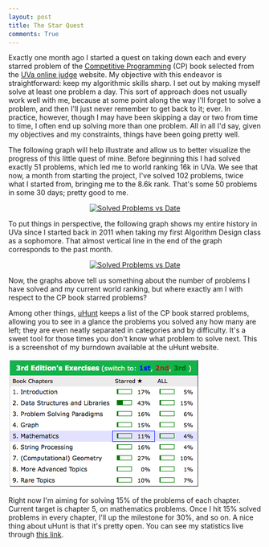 ```yaml
---
layout: post
title: The Star Quest
comments: True
---
```


Exactly one month ago I started a quest on taking down each and every starred
problem of the [Competitive Programming](http://cpbook.net) (CP) book selected
from the [UVa online judge](https://uva.onlinejudge.org) website. My objective
with this endeavor is straightforward: keep my algorithmic skills sharp. I set
out by making myself solve at least one problem a day. This sort of approach
does not usually work well with me, because at some point along the way I'll
forget to solve a problem, and then I'll just never remember to get back to it;
ever.  In practice, however, though I may have been skipping a day or two from
time to time, I often end up solving more than one problem. All in all I'd say,
given my objectives and my constraints, things have been going pretty well.

The following graph will help illustrate and allow us to better visualize the
progress of this little quest of mine. Before beginning this I had solved
exactly 51 problems, which led me to world ranking 16k in UVa. We see that now,
a month from starting the project, I've solved 102 problems, twice what I
started from, bringing me to the 8.6k rank. That's some 50 problems in some 30
days; pretty good to me.

<span class="more"/>

<div>
    <a href="https://plot.ly/~edman/4/" target="_blank" title="Solved Problems vs Date" style="display: block; text-align: center;"><img src="https://plot.ly/~edman/4.png" alt="Solved Problems vs Date" style="max-width: 100%;width: 1080px;"  width="1080" onerror="this.onerror=null;this.src='https://plot.ly/404.png';" /></a>
    <script data-plotly="edman:4"  src="https://plot.ly/embed.js" async></script>
</div>

To put things in perspective, the following graph shows my entire history in
UVa since I started back in 2011 when taking my first Algorithm Design class as
a sophomore. That almost vertical line in the end of the graph corresponds to
the past month.

<div>
<a href="https://plot.ly/~edman/2/" target="_blank"
    title="Solved Problems vs Date"
    style="display: block; text-align: center;">
    <img src="https://plot.ly/~edman/2.png" alt="Solved Problems vs Date"
        style="max-width: 100%;width: 600px;"  width="600"
        onerror="this.onerror=null;this.src='https://plot.ly/404.png';" />
</a>
<script data-plotly="edman:2"  src="https://plot.ly/embed.js" async></script>
</div>

Now, the graphs above tell us something about the number of problems I have
solved and my current world ranking, but where exactly am I with respect to
the CP book starred problems?

Among other things, [uHunt](http://uhunt.felix-halim.net) keeps a list of the
CP book starred problems, allowing you to see in a glance the problems you
solved any how many are left; they are even neatly separated in categories and
by difficulty. It's a sweet tool for those times you don't know what problem to
solve next. This is a screenshot of my burndown available at the uHunt website.

![CP book starred problems burndown!](/assets/star-quest-may-2016.png)

Right now I'm aiming for solving 15% of the problems of each chapter. Current
target is chapter 5, on mathematics problems. Once I hit 15% solved problems in
every chapter, I'll up the milestone for 30%, and so on. A nice thing about
uHunt is that it's pretty open. You can see my statistics live through [this
link](http://uhunt.felix-halim.net/id/71799).

